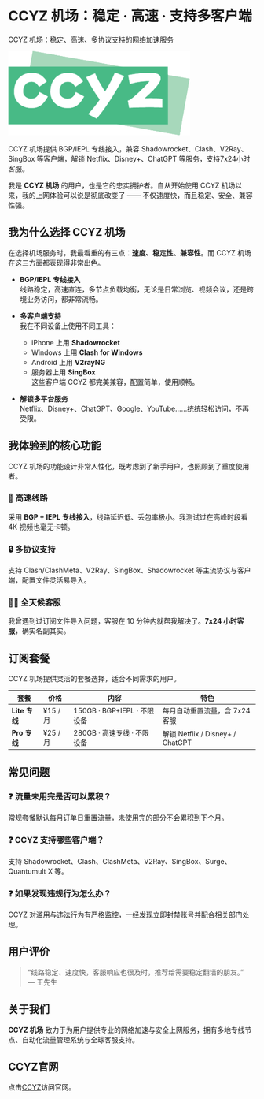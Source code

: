 # CCYZ 机场：稳定 · 高速 · 支持多客户端

CCYZ 机场：稳定、高速、多协议支持的网络加速服务

![CCYZ 机场](/logo.png)

CCYZ 机场提供 BGP/IEPL 专线接入，兼容 Shadowrocket、Clash、V2Ray、SingBox 等客户端，解锁 Netflix、Disney+、ChatGPT 等服务，支持7x24小时客服。

我是 **CCYZ 机场** 的用户，也是它的忠实拥护者。自从开始使用 CCYZ 机场以来，我的上网体验可以说是彻底改变了 —— 不仅速度快，而且稳定、安全、兼容性强。

## 我为什么选择 CCYZ 机场

在选择机场服务时，我最看重的有三点：**速度、稳定性、兼容性**。而 CCYZ 机场在这三方面都表现得非常出色。

- **BGP/IEPL 专线接入**  
  线路稳定，高速直连，多节点负载均衡，无论是日常浏览、视频会议，还是跨境业务访问，都非常流畅。

- **多客户端支持**  
  我在不同设备上使用不同工具：  
  - iPhone 上用 **Shadowrocket**  
  - Windows 上用 **Clash for Windows**  
  - Android 上用 **V2rayNG**  
  - 服务器上用 **SingBox**  
  这些客户端 CCYZ 都完美兼容，配置简单，使用顺畅。

- **解锁多平台服务**  
  Netflix、Disney+、ChatGPT、Google、YouTube……统统轻松访问，不再受限。

## 我体验到的核心功能

CCYZ 机场的功能设计非常人性化，既考虑到了新手用户，也照顾到了重度使用者。

### 🚀 高速线路

采用 **BGP + IEPL 专线接入**，线路延迟低、丢包率极小。我测试过在高峰时段看 4K 视频也毫无卡顿。

### 🔒 多协议支持

支持 Clash/ClashMeta、V2Ray、SingBox、Shadowrocket 等主流协议与客户端，配置文件灵活易导入。

### 👨‍💻 全天候客服

我曾遇到过订阅文件导入问题，客服在 10 分钟内就帮我解决了。**7x24 小时客服**，确实名副其实。

## 订阅套餐

CCYZ 机场提供灵活的套餐选择，适合不同需求的用户。

| 套餐 | 价格 | 内容 | 特色 |
|------|------|------|------|
| **Lite 专线** | ¥15 / 月 | 150GB · BGP+IEPL · 不限设备 | 每月自动重置流量，含 7x24 客服 |
| **Pro 专线** | ¥25 / 月 | 280GB · 高速专线 · 不限设备 | 解锁 Netflix / Disney+ / ChatGPT |

## 常见问题

### ❓ 流量未用完是否可以累积？

常规套餐默认每月订单日重置流量，未使用完的部分不会累积到下个月。

### ❓ CCYZ 支持哪些客户端？

支持 Shadowrocket、Clash、ClashMeta、V2Ray、SingBox、Surge、Quantumult X 等。

### ❓ 如果发现违规行为怎么办？

CCYZ 对滥用与违法行为有严格监控，一经发现立即封禁账号并配合相关部门处理。

## 用户评价

> “线路稳定、速度快，客服响应也很及时，推荐给需要稳定翻墙的朋友。”  
> — 王先生

## 关于我们

**CCYZ 机场** 致力于为用户提供专业的网络加速与安全上网服务，拥有多地专线节点、自动化流量管理系统与全球客服支持。

## CCYZ官网

点击[CCYZ](https://tiao.bid/346)访问官网。
